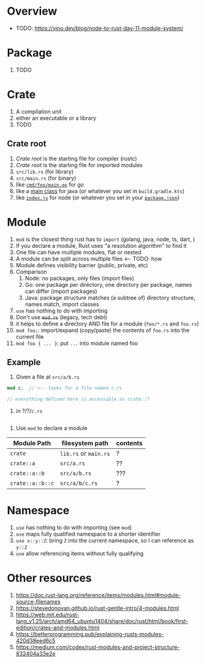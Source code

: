 # Overview
- TODO: https://vino.dev/blog/node-to-rust-day-11-module-system/

# Package
1. TODO


# Crate
1. A compilation unit
1. either an executable or a library
1. TODO


## Crate root
1. *Crate root* is the starting file for compiler (rustc)
1. *Crate root* is the starting file for imported modules
1. `src/lib.rs` (for library)
1. `src/main.rs` (for binary)
1. like [`cmd/foo/main.go`](https://github.com/golang-standards/project-layout#cmd) for go
1. like a [main class](https://docs.oracle.com/javase/tutorial/getStarted/application/index.html) for java (or whatever you set in `build.gradle.kts`)
1. like [`index.js`](https://docs.npmjs.com/cli/v8/configuring-npm/package-json#main) for node (or whatever you set in your [`package.json`](https://docs.npmjs.com/cli/v8/configuring-npm/package-json#main))


# Module
1. `mod` is the closest thing rust has to `import` (golang, java, node, ts, dart, )
1. If you declare a module, Rust uses "a resolution algorithm" to find it
1. One file can have multiple modules, flat or nested
1. A module can be split across multiple files <-- TODO: how
1. Module defines visibility barrier (public, private, etc)
1. Comparison
    1. Node: no packages, only files (import files)
    1. Go: one package per directory, one directory per package, names can differ (import packages)
    1. Java: package structure matches (a subtree of) directory structure, names match, import classes
1. `use` has nothing to do with importing
1. Don't use ~~`mod.rs`~~ (legacy, tech debt)
1. it helps to define a directory AND file for a module (`foo/*.rs` and `foo.rs`)
1. `mod foo;`: import/expand (copy/paste) the contents of `foo.rs` into the current file
1. `mod foo { ... }`: put `...` into module named foo


## Example
1. Given a file at `src/a/b.rs`
```rust
mod c;  // <-- looks for a file named c.rs

// everything defined here is accessible as crate::?
```
1. in ?/?/`c.rs`
```rust
```
1. Use `mod` to declare a module

|Module Path|filesystem path|contents|
|---|---|---|
|`crate`|`lib.rs` or `main.rs`|?|
|`crate::a`|`src/a.rs`|??|
|`crate::a::b`|`src/a/b.rs`|???|
|`crate::a::b::c`|`src/a/b/c.rs`|?|




# Namespace
1. `use` has nothing to do with importing (see `mod`)
1. `use` maps fully qualified namespace to a shorter identifier
1. `use x::y::Z`: bring `Z` into the current namespace, so I can reference as `y::Z`
1. `use` allow referencing items without fully qualifying


# Other resources
1. https://doc.rust-lang.org/reference/items/modules.html#module-source-filenames
1. https://stevedonovan.github.io/rust-gentle-intro/4-modules.html
1. https://web.mit.edu/rust-lang_v1.25/arch/amd64_ubuntu1404/share/doc/rust/html/book/first-edition/crates-and-modules.html
1. https://betterprogramming.pub/explaining-rusts-modules-420d38eed6c5
1. https://medium.com/codex/rust-modules-and-project-structure-832404a33e2e